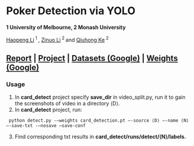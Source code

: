 # Poker Detection via YOLO

<b>1 University of Melbourne, 2 Monash University</b>

<div>
<span class="author-block">
  <a href='https://scholar.google.com/citations?user=YSg_iL4AAAAJ&hl=en'>Haopeng Li</a><sup> 1 </sup>
</span>,
  <span class="author-block">
    <a href='https://zinuoli.github.io/'>Zinuo Li</a><sup> 2 </sup>
  </span> and
  <span class="author-block">
    <a href="https://research.monash.edu/en/persons/qiuhong-ke" target="_blank">Qiuhong Ke</a><sup> 2 </sup>
  </span>
</span>
</div>

[Report](https://arxiv.org/abs/2308.14221) | [Project](https://cxh-research.github.io/DocShadow-SD7K/) | [Datasets (Google)](https://pan.baidu.com/s/1PgJ3cPR3OYO7gwF1o0DgDg?pwd=72aq) | [Weights (Google)](https://pan.baidu.com/s/1PgJ3cPR3OYO7gwF1o0DgDg?pwd=72aq)
---
### Usage
1. In **card_detect** project specify **save_dir** in video_split.py, run it to gain the screenshots of video in a directory ⟨D⟩.
2. In **card_detect** project, run:
```
 python detect.py -–weights card_detection.pt –-source ⟨D⟩ –-name ⟨N⟩ –-save-txt -–nosave –save-conf
```
3. Find corresponding txt results in **card_detect/runs/detect/⟨N⟩/labels.**


